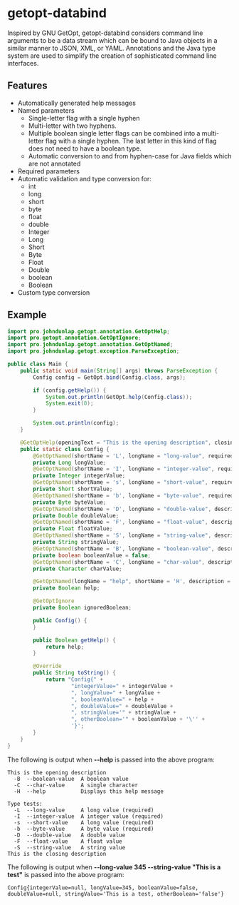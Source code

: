 # getopt-databind
Inspired by GNU GetOpt, getopt-databind considers command line arguments to be a data stream which can be bound to Java objects in a similar manner to JSON, XML, or YAML. Annotations and the Java type system are used to simplify the creation of sophisticated command line interfaces.

## Features
* Automatically generated help messages
* Named parameters
   * Single-letter flag with a single hyphen
   * Multi-letter with two hyphens.
   * Multiple boolean single letter flags can be combined into a multi-letter flag with a single hyphen. The last letter in this kind of flag does not need to have a boolean type.
   * Automatic conversion to and from hyphen-case for Java fields which are not annotated
* Required parameters
* Automatic validation and type conversion for:
  * int
  * long
  * short
  * byte
  * float
  * double
  * Integer
  * Long
  * Short
  * Byte
  * Float
  * Double
  * boolean
  * Boolean
* Custom type conversion

## Example
```java
import pro.johndunlap.getopt.annotation.GetOptHelp;
import pro.getopt.annotation.GetOptIgnore;
import pro.johndunlap.getopt.annotation.GetOptNamed;
import pro.johndunlap.getopt.exception.ParseException;

public class Main {
    public static void main(String[] args) throws ParseException {
        Config config = GetOpt.bind(Config.class, args);

        if (config.getHelp()) {
            System.out.println(GetOpt.help(Config.class));
            System.exit(0);
        }

        System.out.println(config);
    }

    @GetOptHelp(openingText = "This is the opening description", closingText = "This is the closing description")
    public static class Config {
        @GetOptNamed(shortName = 'L', longName = "long-value", required = true, description = "A long value", category = "Type tests")
        private Long longValue;
        @GetOptNamed(shortName = 'I', longName = "integer-value", required = true, description = "A integer value", category = "Type tests")
        private Integer integerValue;
        @GetOptNamed(shortName = 's', longName = "short-value", required = true, description = "A short value", category = "Type tests")
        private Short shortValue;
        @GetOptNamed(shortName = 'b', longName = "byte-value", required = true, description = "A byte value", category = "Type tests")
        private Byte byteValue;
        @GetOptNamed(shortName = 'D', longName = "double-value", description = "A double value", category = "Type tests")
        private Double doubleValue;
        @GetOptNamed(shortName = 'F', longName = "float-value", description = "A float value", category = "Type tests")
        private Float floatValue;
        @GetOptNamed(shortName = 'S', longName = "string-value", description = "A string value", category = "Type tests")
        private String stringValue;
        @GetOptNamed(shortName = 'B', longName = "boolean-value", description = "A boolean value")
        private boolean booleanValue = false;
        @GetOptNamed(shortName = 'C', longName = "char-value", description = "A single character")
        private Character charValue;

        @GetOptNamed(longName = "help", shortName = 'H', description = "Displays this help message")
        private Boolean help;

        @GetOptIgnore
        private Boolean ignoredBoolean;

        public Config() {
        }

        public Boolean getHelp() {
            return help;
        }

        @Override
        public String toString() {
            return "Config{" +
                    "integerValue=" + integerValue +
                    ", longValue=" + longValue +
                    ", booleanValue=" + help +
                    ", doubleValue=" + doubleValue +
                    ", stringValue='" + stringValue +
                    ", otherBoolean='" + booleanValue + '\'' +
                    '}';
        }
    }
}
```

The following is output when **--help** is passed into the above program:
```text
This is the opening description
  -B  --boolean-value  A boolean value
  -C  --char-value     A single character
  -H  --help           Displays this help message

Type tests:
  -L  --long-value     A long value (required)
  -I  --integer-value  A integer value (required)
  -s  --short-value    A long value (required)
  -b  --byte-value     A byte value (required)
  -D  --double-value   A double value
  -F  --float-value    A float value
  -S  --string-value   A string value
This is the closing description
```

The following is output when **--long-value 345 --string-value "This is a test"** is passed into the above program:
```text
Config{integerValue=null, longValue=345, booleanValue=false, doubleValue=null, stringValue='This is a test, otherBoolean='false'}
```
